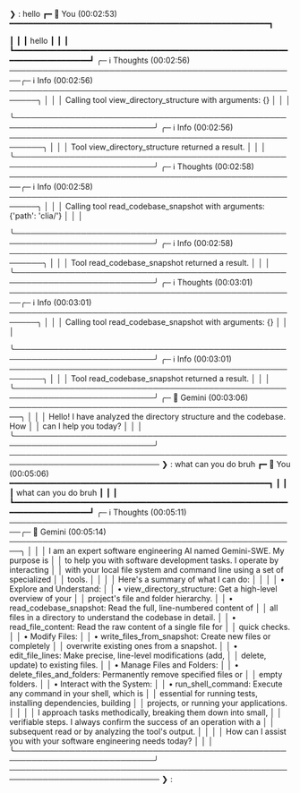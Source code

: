 ❯ : hello
┏━ 👤 You (00:02:53) ━━━━━━━━━━━━━━━━━━━━━━━━━━━━━━━━━━━━━━━━━━━━━━━━━━━━━━━┓


┃                                                                           ┃
┃  hello                                                                    ┃
┃                                                                           ┃
┗━━━━━━━━━━━━━━━━━━━━━━━━━━━━━━━━━━━━━━━━━━━━━━━━━━━━━━━━━━━━━━━━━━━━━━━━━━━┛
╭─ ℹ️ Thoughts (00:02:56) ────────────────────────────────────────────────────╭─ ℹ️ Info (00:02:56) ───────────────────────────────────────────────────────╮
│                                                                           │
│  Calling tool view_directory_structure with arguments: {}                 │
│                                                                           │

╰───────────────────────────────────────────────────────────────────────────╯
╭─ ℹ️ Info (00:02:56) ────────────────────────────────────────────────────────╮
│                                                                           │
│  Tool view_directory_structure returned a result.                         │
│                                                                           │
╰───────────────────────────────────────────────────────────────────────────╯
╭─ ℹ️ Thoughts (00:02:58) ────────────────────────────────────────────────────╭─ ℹ️ Info (00:02:58) ───────────────────────────────────────────────────────╮
│                                                                           │
│  Calling tool read_codebase_snapshot with arguments: {'path': 'clia/'}    │
│                                                                           │

╰───────────────────────────────────────────────────────────────────────────╯
╭─ ℹ️ Info (00:02:58) ────────────────────────────────────────────────────────╮
│                                                                           │
│  Tool read_codebase_snapshot returned a result.                           │
│                                                                           │
╰───────────────────────────────────────────────────────────────────────────╯
╭─ ℹ️ Thoughts (00:03:01) ────────────────────────────────────────────────────╭─ ℹ️ Info (00:03:01) ───────────────────────────────────────────────────────╮
│                                                                           │
│  Calling tool read_codebase_snapshot with arguments: {}                   │
│                                                                           │

╰───────────────────────────────────────────────────────────────────────────╯
╭─ ℹ️ Info (00:03:01) ────────────────────────────────────────────────────────╮
│                                                                           │
│  Tool read_codebase_snapshot returned a result.                           │
│                                                                           │
╰───────────────────────────────────────────────────────────────────────────╯
╭─ 🤖 Gemini (00:03:06) ────────────────────────────────────────────────────╮
│                                                                           │
│  Hello! I have analyzed the directory structure and the codebase. How     │
│  can I help you today?                                                    │
│                                                                           │
╰───────────────────────────────────────────────────────────────────────────╯
─────────────────────────────────────────────────────────────────────────────
❯ : what can you do bruh
┏━ 👤 You (00:05:06) ━━━━━━━━━━━━━━━━━━━━━━━━━━━━━━━━━━━━━━━━━━━━━━━━━━━━━━━┓
┃                                                                           ┃
┃  what can you do bruh                                                     ┃
┃                                                                           ┃
┗━━━━━━━━━━━━━━━━━━━━━━━━━━━━━━━━━━━━━━━━━━━━━━━━━━━━━━━━━━━━━━━━━━━━━━━━━━━┛
╭─ ℹ️ Thoughts (00:05:11) ────────────────────────────────────────────────────╭─ 🤖 Gemini (00:05:14) ────────────────────────────────────────────────────╮
│                                                                           │
│  I am an expert software engineering AI named Gemini-SWE. My purpose is   │
│  to help you with software development tasks. I operate by interacting    │
│  with your local file system and command line using a set of specialized  │
│  tools.                                                                   │
│                                                                           │
│  Here's a summary of what I can do:                                       │
│                                                                           │
│   • Explore and Understand:                                               │
│      • view_directory_structure: Get a high-level overview of your        │
│        project's file and folder hierarchy.                               │
│      • read_codebase_snapshot: Read the full, line-numbered content of    │
│        all files in a directory to understand the codebase in detail.     │
│      • read_file_content: Read the raw content of a single file for       │
│        quick checks.                                                      │
│   • Modify Files:                                                         │
│      • write_files_from_snapshot: Create new files or completely          │
│        overwrite existing ones from a snapshot.                           │
│      • edit_file_lines: Make precise, line-level modifications (add,      │
│        delete, update) to existing files.                                 │
│   • Manage Files and Folders:                                             │
│      • delete_files_and_folders: Permanently remove specified files or    │
│        empty folders.                                                     │
│   • Interact with the System:                                             │
│      • run_shell_command: Execute any command in your shell, which is     │
│        essential for running tests, installing dependencies, building     │
│        projects, or running your applications.                            │
│                                                                           │
│  I approach tasks methodically, breaking them down into small,            │
│  verifiable steps. I always confirm the success of an operation with a    │
│  subsequent read or by analyzing the tool's output.                       │
│                                                                           │
│  How can I assist you with your software engineering needs today?         │
│                                                                           │
╰───────────────────────────────────────────────────────────────────────────╯
─────────────────────────────────────────────────────────────────────────────
❯ : 